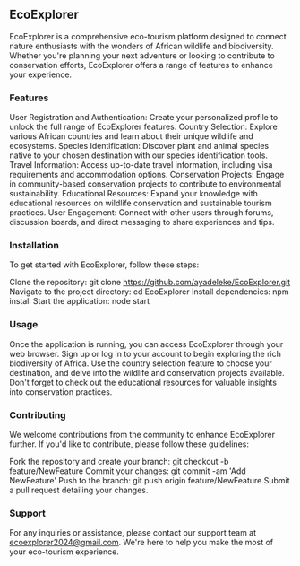 ## EcoExplorer

EcoExplorer is a comprehensive eco-tourism platform designed to connect nature enthusiasts with the wonders of African wildlife and biodiversity. Whether you're planning your next adventure or looking to contribute to conservation efforts, EcoExplorer offers a range of features to enhance your experience.

### Features
User Registration and Authentication: Create your personalized profile to unlock the full range of EcoExplorer features.
Country Selection: Explore various African countries and learn about their unique wildlife and ecosystems.
Species Identification: Discover plant and animal species native to your chosen destination with our species identification tools.
Travel Information: Access up-to-date travel information, including visa requirements and accommodation options.
Conservation Projects: Engage in community-based conservation projects to contribute to environmental sustainability.
Educational Resources: Expand your knowledge with educational resources on wildlife conservation and sustainable tourism practices.
User Engagement: Connect with other users through forums, discussion boards, and direct messaging to share experiences and tips.

### Installation
To get started with EcoExplorer, follow these steps:

Clone the repository: git clone https://github.com/ayadeleke/EcoExplorer.git
Navigate to the project directory: cd EcoExplorer
Install dependencies: npm install
Start the application: node start

### Usage
Once the application is running, you can access EcoExplorer through your web browser. Sign up or log in to your account to begin exploring the rich biodiversity of Africa. Use the country selection feature to choose your destination, and delve into the wildlife and conservation projects available. Don't forget to check out the educational resources for valuable insights into conservation practices.

### Contributing
We welcome contributions from the community to enhance EcoExplorer further. If you'd like to contribute, please follow these guidelines:

Fork the repository and create your branch: git checkout -b feature/NewFeature
Commit your changes: git commit -am 'Add NewFeature'
Push to the branch: git push origin feature/NewFeature
Submit a pull request detailing your changes.

### Support
For any inquiries or assistance, please contact our support team at ecoexplorer2024@gmail.com. We're here to help you make the most of your eco-tourism experience.